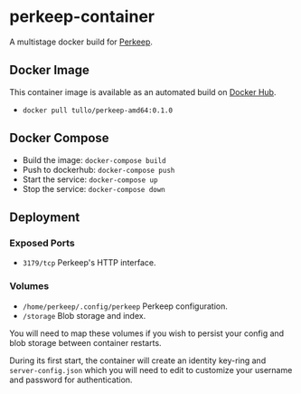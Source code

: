 # perkeep-container

A multistage docker build for [Perkeep](https://perkeep.org/).

## Docker Image

This container image is available as an automated build on [Docker Hub](https://hub.docker.com/).

- `docker pull tullo/perkeep-amd64:0.1.0`

## Docker Compose

- Build the image: `docker-compose build`
- Push to dockerhub: `docker-compose push`
- Start the service: `docker-compose up`
- Stop the service: `docker-compose down`

## Deployment

### Exposed Ports

- `3179/tcp` Perkeep's HTTP interface.

### Volumes

- `/home/perkeep/.config/perkeep` Perkeep configuration.
- `/storage` Blob storage and index.

You will need to map these volumes if you wish to persist your config and blob storage between container restarts.

During its first start, the container will create an identity key-ring and `server-config.json` which you will need to edit to customize your username and password for authentication.
